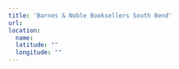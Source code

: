 ```yaml
---
title: 'Barnes & Noble Booksellers South Bend'
url:
location:
  name:
  latitude: ""
  longitude: ""
---
```

